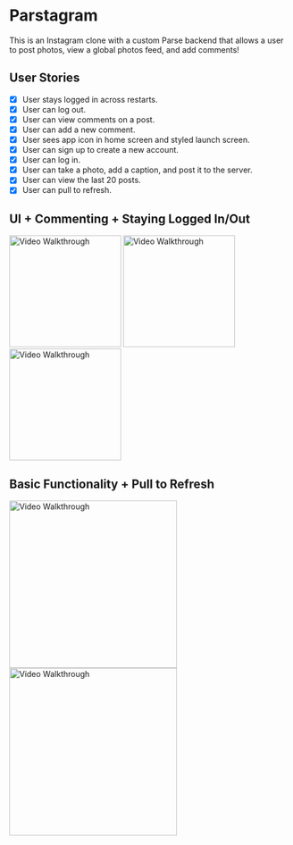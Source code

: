 # Parstagram

This is an Instagram clone with a custom Parse backend that allows a user to post photos, view a global photos feed, and add comments!

## User Stories

- [x] User stays logged in across restarts.
- [x] User can log out.
- [x] User can view comments on a post.
- [x] User can add a new comment.
- [x] User sees app icon in home screen and styled launch screen.
- [x] User can sign up to create a new account.
- [x] User can log in.
- [x] User can take a photo, add a caption, and post it to the server.
- [x] User can view the last 20 posts.
- [x] User can pull to refresh.

## UI + Commenting + Staying Logged In/Out
<img src='http://g.recordit.co/7g0ZtfgXjU.gif' title='Basic Functionality' width='200' alt='Video Walkthrough' /> <img src='http://g.recordit.co/stAZqj4Woc.gif' title='Basic Functionality' width='200' alt='Video Walkthrough' />
<img src='http://g.recordit.co/Gr9pcEXsT7.gif' title='Basic Functionality' width='200' alt='Video Walkthrough' />


## Basic Functionality + Pull to Refresh

<img src='http://g.recordit.co/KQfumLliID.gif' title='Basic Functionality' width='300' alt='Video Walkthrough' />                 <img src='http://g.recordit.co/FmeR5KOcMn.gif' title='Pull to refresh' width='300' alt='Video Walkthrough' />
